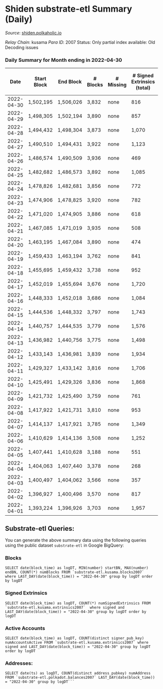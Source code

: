 # Shiden substrate-etl Summary (Daily)

_Source_: [shiden.polkaholic.io](https://shiden.polkaholic.io)

*Relay Chain*: kusama
*Para ID*: 2007
Status: Only partial index available: Old Decoding issues


### Daily Summary for Month ending in 2022-04-30


| Date | Start Block | End Block | # Blocks | # Missing | # Signed Extrinsics (total) | # Active Accounts | # Addresses with Balances | # Events | # Transfers | # XCM Transfers In | # XCM Transfers Out |
| ---- | ----------- | --------- | -------- | --------- | --------------------------- | ----------------- | ------------------------- | -------- | ----------- | ------------------ | ------------------- |
| 2022-04-30 | 1,502,195 | 1,506,026 | 3,832 | none  | 816 | 512 | 537,814 | 105,516 | 5,414 ($953,687) |   |   |
| 2022-04-29 | 1,498,305 | 1,502,194 | 3,890 | none  | 857 | 531 |  | 316,687 | 33,326 ($323,431) |   |   |
| 2022-04-28 | 1,494,432 | 1,498,304 | 3,873 | none  | 1,070 | 623 |  | 365,787 | 39,709 ($951,669) |   |   |
| 2022-04-27 | 1,490,510 | 1,494,431 | 3,922 | none  | 1,123 | 502 |  | 64,111 | 6,236 ($694,932) |   |   |
| 2022-04-26 | 1,486,574 | 1,490,509 | 3,936 | none  | 469 | 259 |  | 74,825 | 6,749 ($1,169,177) |   |   |
| 2022-04-25 | 1,482,682 | 1,486,573 | 3,892 | none  | 1,085 | 534 |  | 80,885 | 7,046 ($714,454) |   |   |
| 2022-04-24 | 1,478,826 | 1,482,681 | 3,856 | none  | 772 | 392 |  | 66,849 | 7,301 ($535,030) |   |   |
| 2022-04-23 | 1,474,906 | 1,478,825 | 3,920 | none  | 782 | 420 |  | 76,219 | 8,122 ($214,194) |   |   |
| 2022-04-22 | 1,471,020 | 1,474,905 | 3,886 | none  | 618 | 344 |  | 83,582 | 8,938 ($301,648) |   |   |
| 2022-04-21 | 1,467,085 | 1,471,019 | 3,935 | none  | 508 | 286 |  | 64,661 | 7,126 ($750,269) |   |   |
| 2022-04-20 | 1,463,195 | 1,467,084 | 3,890 | none  | 474 | 265 |  | 54,412 | 6,360 ($1,499,023) |   |   |
| 2022-04-19 | 1,459,433 | 1,463,194 | 3,762 | none  | 841 | 404 |  | 79,403 | 8,388 ($1,763,615) |   |   |
| 2022-04-18 | 1,455,695 | 1,459,432 | 3,738 | none  | 952 | 462 |  | 78,852 | 7,462 ($1,864,728) |   |   |
| 2022-04-17 | 1,452,019 | 1,455,694 | 3,676 | none  | 1,720 | 614 |  | 70,249 | 6,778 ($680,766) |   |   |
| 2022-04-16 | 1,448,333 | 1,452,018 | 3,686 | none  | 1,084 | 466 |  | 68,928 | 6,915 ($521,882) |   |   |
| 2022-04-15 | 1,444,536 | 1,448,332 | 3,797 | none  | 1,743 | 278 |  | 67,132 | 7,169 ($1,318,254) |   |   |
| 2022-04-14 | 1,440,757 | 1,444,535 | 3,779 | none  | 1,576 | 555 |  | 64,109 | 6,459 ($689,102) |   |   |
| 2022-04-13 | 1,436,982 | 1,440,756 | 3,775 | none  | 1,498 | 435 |  | 72,271 | 6,996 ($932,272) |   |   |
| 2022-04-12 | 1,433,143 | 1,436,981 | 3,839 | none  | 1,934 | 569 |  | 107,445 | 7,680 ($637,666) |   |   |
| 2022-04-11 | 1,429,327 | 1,433,142 | 3,816 | none  | 1,706 | 552 |  | 93,799 | 7,955 ($2,281,585) |   |   |
| 2022-04-10 | 1,425,491 | 1,429,326 | 3,836 | none  | 1,868 | 721 |  | 99,576 | 7,449 ($2,570,340) |   |   |
| 2022-04-09 | 1,421,732 | 1,425,490 | 3,759 | none  | 761 | 323 |  | 76,935 | 6,914 ($2,080,848) |   |   |
| 2022-04-08 | 1,417,922 | 1,421,731 | 3,810 | none  | 953 | 395 |  | 72,510 | 6,666 ($536,452) |   |   |
| 2022-04-07 | 1,414,137 | 1,417,921 | 3,785 | none  | 1,349 | 551 |  | 88,702 | 7,339 ($648,113) |   |   |
| 2022-04-06 | 1,410,629 | 1,414,136 | 3,508 | none  | 1,252 | 528 |  | 1,128,965 | 118,269 ($531,955) |   |   |
| 2022-04-05 | 1,407,441 | 1,410,628 | 3,188 | none  | 551 | 280 |  | 3,272,948 | 316,760 ($637,808) |   |   |
| 2022-04-04 | 1,404,063 | 1,407,440 | 3,378 | none  | 268 | 143 |  | 3,311,662 | 402,984 ($249,675) |   |   |
| 2022-04-03 | 1,400,497 | 1,404,062 | 3,566 | none  | 357 | 208 |  | 2,613,206 | 334,611 ($1,131,748) |   |   |
| 2022-04-02 | 1,396,927 | 1,400,496 | 3,570 | none  | 817 | 379 |  | 2,198,012 | 234,753 ($3,499,863) |   |   |
| 2022-04-01 | 1,393,224 | 1,396,926 | 3,703 | none  | 1,957 | 263 |  | 1,179,636 | 114,765 ($3,110,071) |   |   |

## Substrate-etl Queries:
You can generate the above summary data using the following queries using the public dataset `substrate-etl` in Google BigQuery:


### Blocks
```
SELECT date(block_time) as logDT, MIN(number) startBN, MAX(number) endBN, COUNT(*) numBlocks FROM `substrate-etl.kusama.blocks2007`  where LAST_DAY(date(block_time)) = "2022-04-30" group by logDT order by logDT
```


### Signed Extrinsics
```
SELECT date(block_time) as logDT, COUNT(*) numSignedExtrinsics FROM `substrate-etl.kusama.extrinsics2007`  where signed and LAST_DAY(date(block_time)) = "2022-04-30" group by logDT order by logDT
```


### Active Accounts
```
SELECT date(block_time) as logDT, COUNT(distinct signer_pub_key) numAccountsActive FROM `substrate-etl.kusama.extrinsics2007` where signed and LAST_DAY(date(block_time)) = "2022-04-30" group by logDT order by logDT
```


### Addresses:
```
SELECT date(ts) as logDT, COUNT(distinct address_pubkey) numAddress FROM `substrate-etl.polkadot.balances2007` LAST_DAY(date(block_time)) = "2022-04-30" group by logDT```

